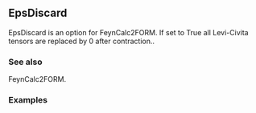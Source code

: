 ##  EpsDiscard 

EpsDiscard is an option for FeynCalc2FORM. If set to True all Levi-Civita tensors are replaced by 0 after contraction..

###  See also 

FeynCalc2FORM.

###  Examples 
